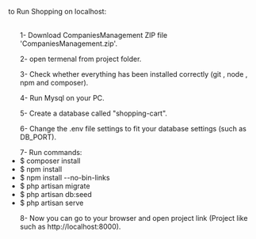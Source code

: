 to Run Shopping on localhost: <br><br>

<ul>1- Download CompaniesManagement ZIP file 'CompaniesManagement.zip'. </ul>
<ul>2- open termenal from project folder.</ul>
<ul>3- Check whether everything has been installed correctly (git , node , npm and composer).</ul>
<ul>4- Run Mysql on your PC.</ul>
<ul>5- Create a database called "shopping-cart".</ul>
<ul>6- Change the .env file settings to fit your database settings (such as DB_PORT).</ul>
<ul>
	7- Run commands:<br>
	 <li>	 $ composer install</li>
	 <li>	 $ npm install</li>
	 <li>	 $ npm install --no-bin-links</li>
	 <li>	 $ php artisan migrate</li>
	 <li>	 $ php artisan db:seed</li>
	 <li>	 $ php artisan serve</li>
</ul>
<ul>8- Now you can go to your browser and open project link (Project like such as http://localhost:8000).</ul>



